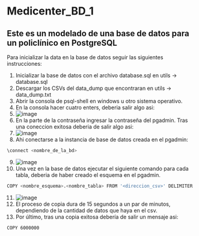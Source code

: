 # Medicenter_BD_1

## Este es un modelado de una base de datos para un policlínico en PostgreSQL

Para inicializar la data en la base de datos seguir las siguientes instrucciones:
1. Inicializar la base de datos con el archivo database.sql en utils -> database.sql
2. Descargar los CSVs del data_dump que encontraran en utils -> data_dump.txt
3. Abrir la consola de psql-shell en windows u otro sistema operativo.
4. En la consola hacer cuatro enters, deberia salir algo asi:
5. ![image](https://github.com/m41k1204/Medicenter_BD_1/assets/155772773/702dcdbf-286b-4280-b434-f18d752e4863)
6. En la parte de la contraseña ingresar la contraseña del pgadmin. Tras una coneccion exitosa deberia de salir algo asi:
7. ![image](https://github.com/m41k1204/Medicenter_BD_1/assets/155772773/e71775c5-606a-4507-8881-806426ee7580)
8. Ahi conectarse a la instancia de base de datos creada en el pgadmin:
```bash
\connect <nombre_de_la_bd>
```
9. ![image](https://github.com/m41k1204/Medicenter_BD_1/assets/155772773/cd8dfc42-45bf-422e-8dfa-6bf144647137)
10. Una vez en la base de datos ejecutar el siguiente comando para cada tabla, deberia de haber creado el esquema en el pgadmin.
```bash
COPY <nombre_esquema>.<nombre_tabla> FROM '<direccion_csv>' DELIMITER ',';
```
11. ![image](https://github.com/m41k1204/Medicenter_BD_1/assets/155772773/93ce5ab7-f16c-45a6-a1f5-a31718d7a93c)
12. El proceso de copia dura de 15 segundos a un par de minutos, dependiendo de la cantidad de datos que haya en el csv.
13. Por último, tras una copia exitosa debería de salir un mensaje asi:
```bash
COPY 6000000
```




